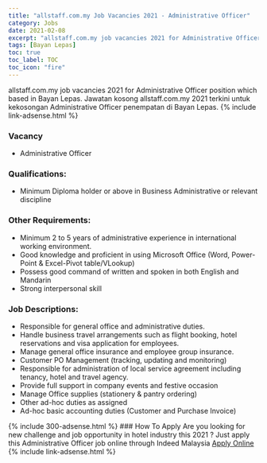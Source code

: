 ```yaml
---
title: "allstaff.com.my Job Vacancies 2021 - Administrative Officer" 
category: Jobs 
date: 2021-02-08 
excerpt: "allstaff.com.my job vacancies 2021 for Administrative Officer position which based in Bayan Lepas. Jawatan kosong allstaff.com.my 2021 terkini untuk kekosongan Administrative Officer penempatan di Bayan Lepas" 
tags: [Bayan Lepas] 
toc: true 
toc_label: TOC 
toc_icon: "fire" 
--- 
```


allstaff.com.my job vacancies 2021 for Administrative Officer position which based in Bayan Lepas. Jawatan kosong allstaff.com.my 2021 terkini untuk kekosongan Administrative Officer penempatan di Bayan Lepas. 
{% include link-adsense.html %} 
### Vacancy 
- Administrative Officer 
<div><div><h3><b>Qualifications:
</b></h3><ul><li>Minimum Diploma holder or above in Business Administrative or relevant discipline</li></ul>
<h3><b>
Other Requirements:
</b></h3><ul><li>Minimum 2 to 5 years of administrative experience in international working environment.</li><li>Good knowledge and proficient in using Microsoft Office (Word, Power-Point &amp; Excel-Pivot table/VLookup)</li><li>Possess good command of written and spoken in both English and Mandarin</li><li>Strong interpersonal skill</li></ul>
<h3><b>
Job Descriptions:
</b></h3><ul><li>Responsible for general office and administrative duties.</li><li>Handle business travel arrangements such as flight booking, hotel reservations and visa application for employees.</li><li>Manage general office insurance and employee group insurance.</li><li>Customer PO Management (tracking, updating and monitoring)</li><li>Responsible for administration of local service agreement including tenancy, hotel and travel agency.</li><li>Provide full support in company events and festive occasion</li><li>Manage Office supplies (stationery &amp; pantry ordering)</li><li>Other ad-hoc duties as assigned</li><li>Ad-hoc basic accounting duties (Customer and Purchase Invoice)</li></ul></div></div> 
{% include 300-adsense.html %} 
### How To Apply 
Are you looking for new challenge and job opportunity in hotel industry this 2021 ?
Just apply this Administrative Officer job online through Indeed Malaysia 
<a href="https://malaysia.indeed.com/viewjob?jk=f5f969ea3a900ccb" class="btn btn--info" target="_blank" rel="nofollow noopenner">Apply Online</a> 
{% include link-adsense.html %} 